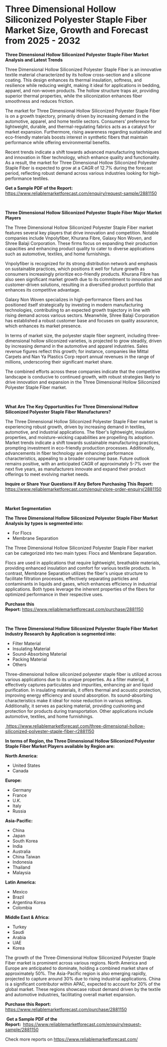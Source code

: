 <p><h1>Three Dimensional Hollow Siliconized Polyester Staple Fiber Market Size, Growth and Forecast from 2025 - 2032</h1></p><p><strong>Three Dimensional Hollow Siliconized Polyester Staple Fiber Market Analysis and Latest Trends</strong></p>
<p><p>Three Dimensional Hollow Siliconized Polyester Staple Fiber is an innovative textile material characterized by its hollow cross-section and a silicone coating. This design enhances its thermal insulation, softness, and resilience while reducing weight, making it ideal for applications in bedding, apparel, and non-woven products. The hollow structure traps air, providing superior thermal properties, while the siliconization enhances fiber smoothness and reduces friction.</p><p>The market for Three Dimensional Hollow Siliconized Polyester Staple Fiber is on a growth trajectory, primarily driven by increasing demand in the automotive, apparel, and home textile sectors. Consumers’ preference for lightweight, durable, and thermal-regulating fabrics acts as a catalyst for market expansion. Furthermore, rising awareness regarding sustainable and eco-friendly materials boosts interest in synthetic fibers that maintain performance while offering environmental benefits.</p><p>Recent trends indicate a shift towards advanced manufacturing techniques and innovation in fiber technology, which enhance quality and functionality. As a result, the market for Three Dimensional Hollow Siliconized Polyester Staple Fiber is expected to grow at a CAGR of 12.7% during the forecast period, reflecting robust demand across various industries looking for high-performance textiles.</p></p>
<p><strong>Get a Sample PDF of the Report:&nbsp;</strong> <a href="https://www.reliablemarketforecast.com/enquiry/request-sample/2881150?utm_campaign=3216&utm_medium=2&utm_source=Github&utm_content=ia&utm_term=12032025&utm_id=three-dimensional-hollow-siliconized-polyester-staple-fiber">https://www.reliablemarketforecast.com/enquiry/request-sample/2881150</a></p>
<p>&nbsp;</p>
<p><strong>Three Dimensional Hollow Siliconized Polyester Staple Fiber Major Market Players</strong></p>
<p><p>The Three Dimensional Hollow Siliconized Polyester Staple Fiber market features several key players that drive innovation and competition. Notable companies include Vnpolyfiber, Khurana Fibre, Galaxy Non Woven, and Shree Balaji Corporation. These firms focus on expanding their production capacities and enhancing product quality to cater to diverse applications such as automotive, textiles, and home furnishings.</p><p>Vnpolyfiber is recognized for its strong distribution network and emphasis on sustainable practices, which positions it well for future growth as consumers increasingly prioritize eco-friendly products. Khurana Fibre has also seen significant market growth due to its commitment to innovation and customer-driven solutions, resulting in a diversified product portfolio that enhances its competitive advantage.</p><p>Galaxy Non Woven specializes in high-performance fibers and has positioned itself strategically by investing in modern manufacturing technologies, contributing to an expected growth trajectory in line with rising demand across various sectors. Meanwhile, Shree Balaji Corporation has established a robust customer base and focuses on quality assurance, which enhances its market presence.</p><p>In terms of market size, the polyester staple fiber segment, including three-dimensional hollow siliconized varieties, is projected to grow steadily, driven by increasing demand in the automotive and apparel industries. Sales revenue figures reflect this growth; for instance, companies like Mittal Carpets and Nan Ya Plastics Corp report annual revenues in the range of millions, underscoring their significant market share.</p><p>The combined efforts across these companies indicate that the competitive landscape is conducive to continued growth, with robust strategies likely to drive innovation and expansion in the Three Dimensional Hollow Siliconized Polyester Staple Fiber market.</p></p>
<p>&nbsp;</p>
<p><strong>What Are The Key Opportunities For Three Dimensional Hollow Siliconized Polyester Staple Fiber Manufacturers?</strong></p>
<p><p>The Three Dimensional Hollow Siliconized Polyester Staple Fiber market is experiencing robust growth, driven by increasing demand in textiles, automotive, and industrial applications. The fiber's lightweight, insulation properties, and moisture-wicking capabilities are propelling its adoption. Market trends indicate a shift towards sustainable manufacturing practices, prompting investment in eco-friendly production processes. Additionally, advancements in fiber technology are enhancing performance characteristics, appealing to a broader consumer base. Future outlook remains positive, with an anticipated CAGR of approximately 5-7% over the next five years, as manufacturers innovate and expand their product offerings to meet evolving market needs.</p></p>
<p><strong>Inquire or Share Your Questions If Any Before Purchasing This Report:</strong> <a href="https://www.reliablemarketforecast.com/enquiry/pre-order-enquiry/2881150?utm_campaign=3216&utm_medium=2&utm_source=Github&utm_content=ia&utm_term=12032025&utm_id=three-dimensional-hollow-siliconized-polyester-staple-fiber">https://www.reliablemarketforecast.com/enquiry/pre-order-enquiry/2881150</a></p>
<p>&nbsp;</p>
<p><strong>Market Segmentation</strong></p>
<p><strong>The Three Dimensional Hollow Siliconized Polyester Staple Fiber Market Analysis by types is segmented into:</strong></p>
<p><ul><li>For Flocs</li><li>Membrane Separation</li></ul></p>
<p><p>The Three Dimensional Hollow Siliconized Polyester Staple Fiber market can be categorized into two main types: Flocs and Membrane Separation.</p><p>Flocs are used in applications that require lightweight, breathable materials, providing enhanced insulation and comfort for various textile products. In contrast, Membrane Separation utilizes the fiber's unique structure to facilitate filtration processes, effectively separating particles and contaminants in liquids and gases, which enhances efficiency in industrial applications. Both types leverage the inherent properties of the fibers for optimized performance in their respective uses.</p></p>
<p><strong>Purchase this Report:&nbsp;</strong><a href="https://www.reliablemarketforecast.com/purchase/2881150?utm_campaign=3216&utm_medium=2&utm_source=Github&utm_content=ia&utm_term=12032025&utm_id=three-dimensional-hollow-siliconized-polyester-staple-fiber">https://www.reliablemarketforecast.com/purchase/2881150</a></p>
<p>&nbsp;</p>
<p><strong>The Three Dimensional Hollow Siliconized Polyester Staple Fiber Market Industry Research by Application is segmented into:</strong></p>
<p><ul><li>Filter Material</li><li>Insulating Material</li><li>Sound-Absorbing Material</li><li>Packing Material</li><li>Others</li></ul></p>
<p><p>Three-dimensional hollow siliconized polyester staple fiber is utilized across various applications due to its unique properties. As a filter material, it effectively captures particulates and impurities, enhancing air and liquid purification. In insulating materials, it offers thermal and acoustic protection, improving energy efficiency and sound absorption. Its sound-absorbing characteristics make it ideal for noise reduction in various settings. Additionally, it serves as packing material, providing cushioning and protection for products during transportation. Other applications include automotive, textiles, and home furnishings.</p></p>
<p><a href="https://www.reliablemarketforecast.com/three-dimensional-hollow-siliconized-polyester-staple-fiber-r2881150?utm_campaign=3216&utm_medium=2&utm_source=Github&utm_content=ia&utm_term=12032025&utm_id=three-dimensional-hollow-siliconized-polyester-staple-fiber">&nbsp;https://www.reliablemarketforecast.com/three-dimensional-hollow-siliconized-polyester-staple-fiber-r2881150</a></p>
<p><strong>In terms of Region, the Three Dimensional Hollow Siliconized Polyester Staple Fiber Market Players available by Region are:</strong></p>
<p>
    <p> <strong> North America: </strong>
        <ul>
            <li>United States</li>
            <li>Canada</li>
        </ul>
        </p> 
    <p> <strong> Europe: </strong>
        <ul>
            <li>Germany</li>
            <li>France</li>
            <li>U.K.</li>
            <li>Italy</li>
            <li>Russia</li>
        </ul>
        </p> 
    <p> <strong> Asia-Pacific: </strong>
        <ul>
            <li>China</li>
            <li>Japan</li>
            <li>South Korea</li>
            <li>India</li>
            <li>Australia</li>
            <li>China Taiwan</li>
            <li>Indonesia</li>
            <li>Thailand</li>
            <li>Malaysia</li>
        </ul>
        </p> 
    <p> <strong> Latin America: </strong>
        <ul>
            <li>Mexico</li>
            <li>Brazil</li>
            <li>Argentina Korea</li>
            <li>Colombia</li>
        </ul>
        </p> 
    <p> <strong> Middle East & Africa: </strong>
        <ul>
            <li>Turkey</li>
            <li>Saudi</li>
            <li>Arabia</li>
            <li>UAE</li>
            <li>Korea</li>
        </ul>
    </p>
    </p>
<p><p>The growth of the Three-Dimensional Hollow Siliconized Polyester Staple Fiber market is prominent across various regions. North America and Europe are anticipated to dominate, holding a combined market share of approximately 50%. The Asia-Pacific region is also emerging rapidly, projected to capture around 30% due to rising industrial applications. China is a significant contributor within APAC, expected to account for 20% of the global market. These regions showcase robust demand driven by the textile and automotive industries, facilitating overall market expansion.</p></p>
<p><strong>Purchase this Report: </strong><a href="https://www.reliablemarketforecast.com/purchase/2881150?utm_campaign=3216&utm_medium=2&utm_source=Github&utm_content=ia&utm_term=12032025&utm_id=three-dimensional-hollow-siliconized-polyester-staple-fiber">https://www.reliablemarketforecast.com/purchase/2881150</a></p>
<p>&nbsp;<strong>Get a Sample PDF of the Report:&nbsp;&nbsp;</strong><a href="https://www.reliablemarketforecast.com/enquiry/request-sample/2881150?utm_campaign=3216&utm_medium=2&utm_source=Github&utm_content=ia&utm_term=12032025&utm_id=three-dimensional-hollow-siliconized-polyester-staple-fiber">https://www.reliablemarketforecast.com/enquiry/request-sample/2881150</a></p>
<p><strong></strong></p>
<p>Check more reports on <a href="https://www.reliablemarketforecast.com/?utm_campaign=3216&utm_medium=2&utm_source=Github&utm_content=ia&utm_term=12032025&utm_id=three-dimensional-hollow-siliconized-polyester-staple-fiber">https://www.reliablemarketforecast.com/</a></p>